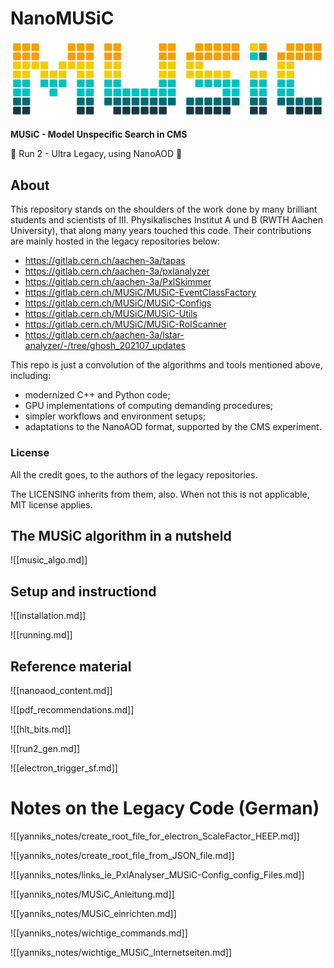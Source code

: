 # NanoMUSiC 

![music](https://raw.githubusercontent.com/CMSMUSiC/NanoMUSiC/main/docs/images/music_t.svg)   


**MUSiC - Model Unspecific Search in CMS**

📶 Run 2 - Ultra Legacy, using NanoAOD 📶

## About 

This repository stands on the shoulders of the work done by many brilliant students and scientists of III. Physikalisches Institut A und B (RWTH Aachen University), that along many years touched this code. Their contributions are mainly hosted in the legacy repositories below:

- https://gitlab.cern.ch/aachen-3a/tapas
- https://gitlab.cern.ch/aachen-3a/pxlanalyzer
- https://gitlab.cern.ch/aachen-3a/PxlSkimmer
- https://gitlab.cern.ch/MUSiC/MUSiC-EventClassFactory
- https://gitlab.cern.ch/MUSiC/MUSiC-Configs
- https://gitlab.cern.ch/MUSiC/MUSiC-Utils
- https://gitlab.cern.ch/MUSiC/MUSiC-RoIScanner
- https://gitlab.cern.ch/aachen-3a/lstar-analyzer/-/tree/ghosh_202107_updates

This repo is just a convolution of the algorithms and tools mentioned above, including:
- modernized C++ and Python code;
- GPU implementations of computing demanding procedures;
- simpler workflows and environment setups;
- adaptations to the NanoAOD format, supported by the CMS experiment.

### License

All the credit goes, to the authors of the legacy repositories.

The LICENSING inherits from them, also. When not this is not applicable, MIT license applies.


## The MUSiC algorithm in a nutsheld
![[music_algo.md]]

## Setup and instructiond
![[installation.md]]

![[running.md]]



## Reference material

![[nanoaod_content.md]]

![[pdf_recommendations.md]]

![[hlt_bits.md]]

![[run2_gen.md]]

![[electron_trigger_sf.md]]

# Notes on the Legacy Code (German)

![[yanniks_notes/create_root_file_for_electron_ScaleFactor_HEEP.md]]

![[yanniks_notes/create_root_file_from_JSON_file.md]]

![[yanniks_notes/links_ie_PxlAnalyser_MUSiC-Config_config_Files.md]]

![[yanniks_notes/MUSiC_Anleitung.md]]

![[yanniks_notes/MUSiC_einrichten.md]]

![[yanniks_notes/wichtige_commands.md]]

![[yanniks_notes/wichtige_MUSiC_Internetseiten.md]]
